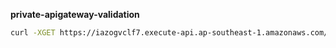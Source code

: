 **private-apigateway-validation**

```bash
curl -XGET https://iazogvclf7.execute-api.ap-southeast-1.amazonaws.com/sqsQueueReader -H "x-apigw-api-id: iazogvclf7"
```
